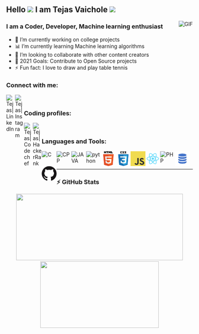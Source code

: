 ## Hello <img src="https://media.giphy.com/media/hvRJCLFzcasrR4ia7z/giphy.gif" width="28"> I am Tejas Vaichole ![](https://komarev.com/ghpvc/?TejasV58&color=green)

<img align="right" alt="GIF" src="https://i.pinimg.com/originals/e4/26/70/e426702edf874b181aced1e2fa5c6cde.gif" />

### I am a Coder, Developer, Machine learning enthusiast

- 🔭 I’m currently working on college projects 
- :bar_chart: I’m currently learning Machine learning algorithms
- 👯 I’m looking to collaborate with other content creators
- :dart: 2021 Goals: Contribute to Open Source projects
- ⚡  Fun fact: I love to draw and play table tennis

### Connect with me:

[<img align="left" alt="Tejas| LinkedIn" width="24px" src="https://cdn.jsdelivr.net/npm/simple-icons@v3/icons/linkedin.svg" />][linkedin]
[<img align="left" alt="Tejas| Instagram" width="24px" src="https://cdn.jsdelivr.net/npm/simple-icons@v3/icons/instagram.svg" />][instagram]

<br/>

### Coding profiles:

[<img align="left" alt="Tejas| Codechef" width="24px" src="https://cdn.jsdelivr.net/npm/simple-icons@3.13.0/icons/codechef.svg" />][codechef]
[<img align="left" alt="Tejas| HackerRank" width="24px" src="https://cdn.jsdelivr.net/npm/simple-icons@3.13.0/icons/hackerrank.svg" />][hackerrank]

<br />

### Languages and Tools:

<img align="left" alt="C" width="40px" src="https://raw.githubusercontent.com/jmnote/z-icons/master/svg/c.svg" />
<img align="left" alt="CPP" width="40px" src="https://raw.githubusercontent.com/jmnote/z-icons/master/svg/cpp.svg" />
<img align="left" alt="JAVA" width="40px" src="https://raw.githubusercontent.com/jmnote/z-icons/master/svg/java.svg" />
<img align="left" alt="python" width="40px" src="https://raw.githubusercontent.com/jmnote/z-icons/master/svg/python.svg" />
<img align="left" alt="HTML5" width="40px" src="https://raw.githubusercontent.com/github/explore/80688e429a7d4ef2fca1e82350fe8e3517d3494d/topics/html/html.png" />
<img align="left" alt="CSS3" width="40px" src="https://raw.githubusercontent.com/github/explore/80688e429a7d4ef2fca1e82350fe8e3517d3494d/topics/css/css.png" />
<img align="left" alt="JavaScript" width="40px" src="https://raw.githubusercontent.com/github/explore/80688e429a7d4ef2fca1e82350fe8e3517d3494d/topics/javascript/javascript.png" />
<img align="left" alt="React" width="40px" src="https://raw.githubusercontent.com/github/explore/80688e429a7d4ef2fca1e82350fe8e3517d3494d/topics/react/react.png" />
<img align="left" alt="PHP" width="40px" src="https://raw.githubusercontent.com/jmnote/z-icons/master/svg/php.svg" />
<img align="left" alt="SQL" width="40px" src="https://raw.githubusercontent.com/github/explore/80688e429a7d4ef2fca1e82350fe8e3517d3494d/topics/sql/sql.png" />
<img align="left" alt="GitHub" width="40px" src="https://raw.githubusercontent.com/github/explore/78df643247d429f6cc873026c0622819ad797942/topics/github/github.png" />


<br />
<br />

---

### :zap: GitHub Stats

<p align="center">
    <a href="https://github.com/TejasV58">
    <img height="180em" width="450em" src="https://github-readme-stats.vercel.app/api?username=TejasV58&count_private=true&show_icons=true&hide_title=true&theme=radical"/>
    <img height="180em" width="320em" src="https://github-readme-stats.vercel.app/api/top-langs/?username=TejasV58&langs_count=6&layout=compact&theme=radical"/>
    </a>
</p>


[linkedin]: https://www.linkedin.com/in/tejas-vaichole-049209196/
[instagram]: https://www.instagram.com/tejasvaichole55/
[codechef]: https://www.codechef.com/users/tejasv_55
[hackerrank]: https://www.hackerrank.com/tejasv515
